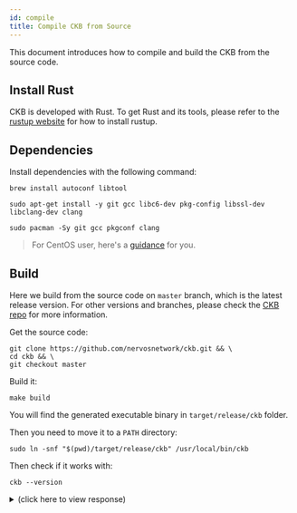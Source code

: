 ```yaml
---
id: compile
title: Compile CKB from Source
---
```


This document introduces how to compile and build the CKB from the source code.

## Install Rust

CKB is developed with Rust. To get Rust and its tools, please refer to the [rustup website](https://www.rustup.rs/) for how to install rustup.

## Dependencies

Install dependencies with the following command:

<!--DOCUSAURUS_CODE_TABS-->

<!--macOS-->

```shell
brew install autoconf libtool
```

<!--Ubuntu and Debian-->

```shell
sudo apt-get install -y git gcc libc6-dev pkg-config libssl-dev libclang-dev clang
```

<!--Arch Linux-->

```shell
sudo pacman -Sy git gcc pkgconf clang
```

<!--END_DOCUSAURUS_CODE_TABS-->

> For CentOS user, here's a [guidance](https://github.com/nervosnetwork/ckb/issues/626) for you.

## Build

Here we build from the source code on `master` branch, which is the latest release version. For other versions and branches, please check the [CKB repo](https://github.com/nervosnetwork/ckb) for more information.

Get the source code:

```shell
git clone https://github.com/nervosnetwork/ckb.git && \
cd ckb && \
git checkout master
```

Build it:

```shell
make build
```

You will find the generated executable binary in `target/release/ckb` folder.

Then you need to move it to a `PATH` directory:

```shell
sudo ln -snf "$(pwd)/target/release/ckb" /usr/local/bin/ckb
```

Then check if it works with:

```shell
ckb --version
```

<!-- Todo: change the response here -->

<details>
<summary>(click here to view response)</summary>

```shell
$ ckb --version
ckb 0.12.0 (v0.12.0 2019-05-17)
```

</details>